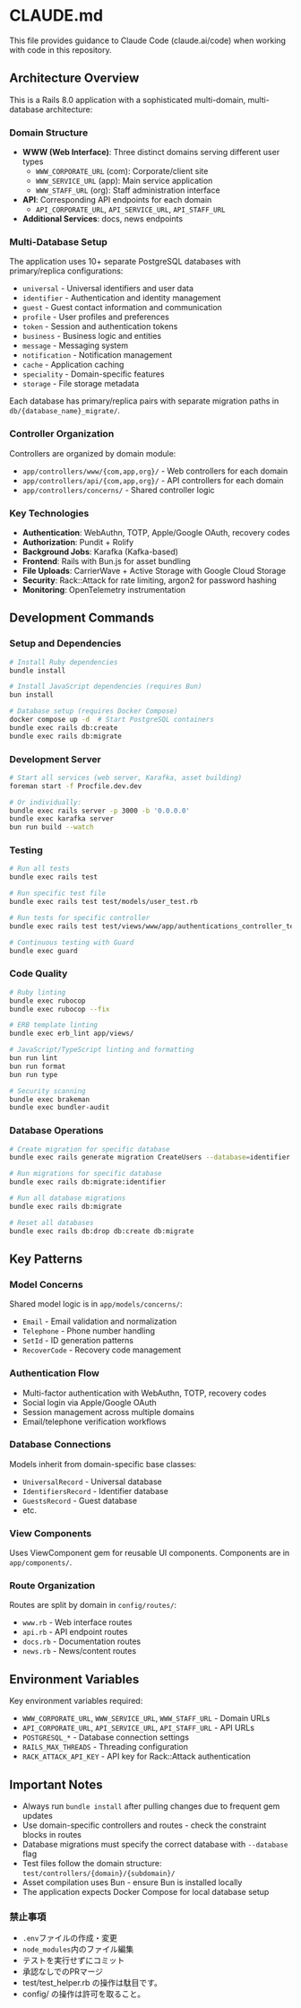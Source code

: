 # CLAUDE.md

This file provides guidance to Claude Code (claude.ai/code) when working with code in this repository.

## Architecture Overview

This is a Rails 8.0 application with a sophisticated multi-domain, multi-database architecture:

### Domain Structure
- **WWW (Web Interface)**: Three distinct domains serving different user types
  - `WWW_CORPORATE_URL` (com): Corporate/client site
  - `WWW_SERVICE_URL` (app): Main service application
  - `WWW_STAFF_URL` (org): Staff administration interface
- **API**: Corresponding API endpoints for each domain
  - `API_CORPORATE_URL`, `API_SERVICE_URL`, `API_STAFF_URL`
- **Additional Services**: docs, news endpoints

### Multi-Database Setup
The application uses 10+ separate PostgreSQL databases with primary/replica configurations:
- `universal` - Universal identifiers and user data
- `identifier` - Authentication and identity management
- `guest` - Guest contact information and communication
- `profile` - User profiles and preferences
- `token` - Session and authentication tokens
- `business` - Business logic and entities
- `message` - Messaging system
- `notification` - Notification management
- `cache` - Application caching
- `speciality` - Domain-specific features
- `storage` - File storage metadata

Each database has primary/replica pairs with separate migration paths in `db/{database_name}_migrate/`.

### Controller Organization
Controllers are organized by domain module:
- `app/controllers/www/{com,app,org}/` - Web controllers for each domain
- `app/controllers/api/{com,app,org}/` - API controllers for each domain
- `app/controllers/concerns/` - Shared controller logic

### Key Technologies
- **Authentication**: WebAuthn, TOTP, Apple/Google OAuth, recovery codes
- **Authorization**: Pundit + Rolify
- **Background Jobs**: Karafka (Kafka-based)
- **Frontend**: Rails with Bun.js for asset bundling
- **File Uploads**: CarrierWave + Active Storage with Google Cloud Storage
- **Security**: Rack::Attack for rate limiting, argon2 for password hashing
- **Monitoring**: OpenTelemetry instrumentation

## Development Commands

### Setup and Dependencies
```bash
# Install Ruby dependencies
bundle install

# Install JavaScript dependencies (requires Bun)
bun install

# Database setup (requires Docker Compose)
docker compose up -d  # Start PostgreSQL containers
bundle exec rails db:create
bundle exec rails db:migrate
```

### Development Server
```bash
# Start all services (web server, Karafka, asset building)
foreman start -f Procfile.dev.dev

# Or individually:
bundle exec rails server -p 3000 -b '0.0.0.0'
bundle exec karafka server
bun run build --watch
```

### Testing
```bash
# Run all tests
bundle exec rails test

# Run specific test file
bundle exec rails test test/models/user_test.rb

# Run tests for specific controller
bundle exec rails test test/views/www/app/authentications_controller_test.rb

# Continuous testing with Guard
bundle exec guard
```

### Code Quality
```bash
# Ruby linting
bundle exec rubocop
bundle exec rubocop --fix

# ERB template linting
bundle exec erb_lint app/views/

# JavaScript/TypeScript linting and formatting
bun run lint
bun run format
bun run type

# Security scanning
bundle exec brakeman
bundle exec bundler-audit
```

### Database Operations
```bash
# Create migration for specific database
bundle exec rails generate migration CreateUsers --database=identifier

# Run migrations for specific database
bundle exec rails db:migrate:identifier

# Run all database migrations
bundle exec rails db:migrate

# Reset all databases
bundle exec rails db:drop db:create db:migrate
```

## Key Patterns

### Model Concerns
Shared model logic is in `app/models/concerns/`:
- `Email` - Email validation and normalization
- `Telephone` - Phone number handling
- `SetId` - ID generation patterns
- `RecoverCode` - Recovery code management

### Authentication Flow
- Multi-factor authentication with WebAuthn, TOTP, recovery codes
- Social login via Apple/Google OAuth
- Session management across multiple domains
- Email/telephone verification workflows

### Database Connections
Models inherit from domain-specific base classes:
- `UniversalRecord` - Universal database
- `IdentifiersRecord` - Identifier database
- `GuestsRecord` - Guest database
- etc.

### View Components
Uses ViewComponent gem for reusable UI components. Components are in `app/components/`.

### Route Organization
Routes are split by domain in `config/routes/`:
- `www.rb` - Web interface routes
- `api.rb` - API endpoint routes
- `docs.rb` - Documentation routes
- `news.rb` - News/content routes

## Environment Variables

Key environment variables required:
- `WWW_CORPORATE_URL`, `WWW_SERVICE_URL`, `WWW_STAFF_URL` - Domain URLs
- `API_CORPORATE_URL`, `API_SERVICE_URL`, `API_STAFF_URL` - API URLs
- `POSTGRESQL_*` - Database connection settings
- `RAILS_MAX_THREADS` - Threading configuration
- `RACK_ATTACK_API_KEY` - API key for Rack::Attack authentication

## Important Notes

- Always run `bundle install` after pulling changes due to frequent gem updates
- Use domain-specific controllers and routes - check the constraint blocks in routes
- Database migrations must specify the correct database with `--database` flag
- Test files follow the domain structure: `test/controllers/{domain}/{subdomain}/`
- Asset compilation uses Bun - ensure Bun is installed locally
- The application expects Docker Compose for local database setup

### 禁止事項
- `.env`ファイルの作成・変更
- `node_modules`内のファイル編集
- テストを実行せずにコミット
- 承認なしでのPRマージ
- test/test_helper.rb の操作は駄目です。
- config/ の操作は許可を取ること。
